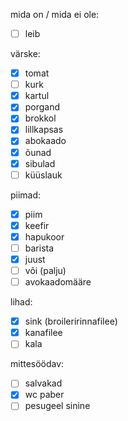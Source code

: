 
mida on / mida ei ole:
- [ ] leib

värske:
- [x] tomat
- [ ] kurk
- [x] kartul
- [x] porgand
- [x] brokkol
- [x] lillkapsas
- [x] abokaado
- [x] õunad
- [x] sibulad
- [ ] küüslauk

piimad:
- [x] piim
- [x] keefir
- [x] hapukoor
- [ ] barista
- [x] juust
- [ ] või (palju)
- [ ] avokaadomääre

lihad:
- [x] sink (broileririnnafilee)
- [x] kanafilee
- [ ] kala

mittesöödav:
- [ ] salvakad
- [x] wc paber
- [ ] pesugeel sinine
